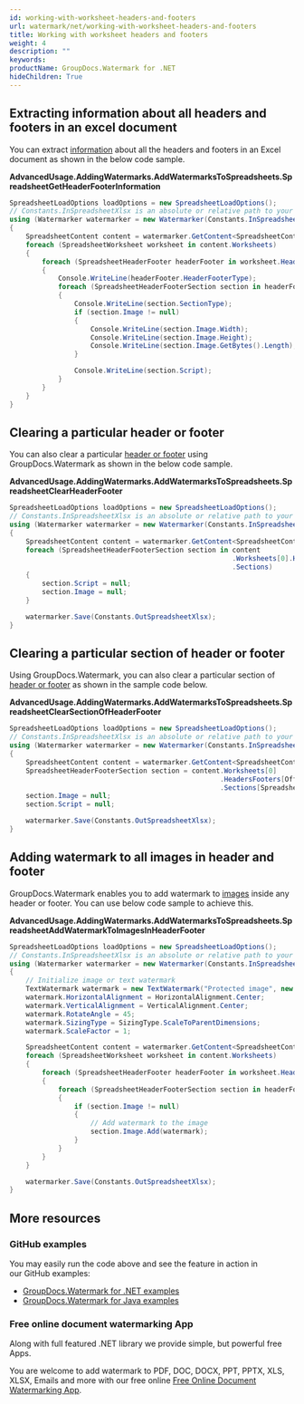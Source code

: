 ```yaml
---
id: working-with-worksheet-headers-and-footers
url: watermark/net/working-with-worksheet-headers-and-footers
title: Working with worksheet headers and footers
weight: 4
description: ""
keywords: 
productName: GroupDocs.Watermark for .NET
hideChildren: True
---
```

## Extracting information about all headers and footers in an excel document

You can extract [information](https://apireference.groupdocs.com/net/watermark/groupdocs.watermark.contents.spreadsheet/spreadsheetworksheet/properties/headersfooters) about all the headers and footers in an Excel document as shown in the below code sample.

**AdvancedUsage.AddingWatermarks.AddWatermarksToSpreadsheets.SpreadsheetGetHeaderFooterInformation**

```csharp
SpreadsheetLoadOptions loadOptions = new SpreadsheetLoadOptions();
// Constants.InSpreadsheetXlsx is an absolute or relative path to your document. Ex: @"C:\Docs\spreadsheet.xlsx"
using (Watermarker watermarker = new Watermarker(Constants.InSpreadsheetXlsx, loadOptions))
{
    SpreadsheetContent content = watermarker.GetContent<SpreadsheetContent>();
    foreach (SpreadsheetWorksheet worksheet in content.Worksheets)
    {
        foreach (SpreadsheetHeaderFooter headerFooter in worksheet.HeadersFooters)
        {
            Console.WriteLine(headerFooter.HeaderFooterType);
            foreach (SpreadsheetHeaderFooterSection section in headerFooter.Sections)
            {
                Console.WriteLine(section.SectionType);
                if (section.Image != null)
                {
                    Console.WriteLine(section.Image.Width);
                    Console.WriteLine(section.Image.Height);
                    Console.WriteLine(section.Image.GetBytes().Length);
                }

                Console.WriteLine(section.Script);
            }
        }
    }
}
```

## Clearing a particular header or footer

You can also clear a particular [header or footer](https://apireference.groupdocs.com/net/watermark/groupdocs.watermark.contents.spreadsheet/spreadsheetheaderfootersection) using GroupDocs.Watermark as shown in the below code sample.

**AdvancedUsage.AddingWatermarks.AddWatermarksToSpreadsheets.SpreadsheetClearHeaderFooter**

```csharp
SpreadsheetLoadOptions loadOptions = new SpreadsheetLoadOptions();
// Constants.InSpreadsheetXlsx is an absolute or relative path to your document. Ex: @"C:\Docs\spreadsheet.xlsx"
using (Watermarker watermarker = new Watermarker(Constants.InSpreadsheetXlsx, loadOptions))
{
    SpreadsheetContent content = watermarker.GetContent<SpreadsheetContent>();
    foreach (SpreadsheetHeaderFooterSection section in content
                                                       .Worksheets[0].HeadersFooters[OfficeHeaderFooterType.HeaderPrimary]
                                                       .Sections)
    {
        section.Script = null;
        section.Image = null;
    }

    watermarker.Save(Constants.OutSpreadsheetXlsx);
}
```

## Clearing a particular section of header or footer

Using GroupDocs.Watermark, you can also clear a particular section of [header or footer](https://apireference.groupdocs.com/net/watermark/groupdocs.watermark.contents.spreadsheet/spreadsheetheaderfootersection) as shown in the sample code below.

**AdvancedUsage.AddingWatermarks.AddWatermarksToSpreadsheets.SpreadsheetClearSectionOfHeaderFooter**

```csharp
SpreadsheetLoadOptions loadOptions = new SpreadsheetLoadOptions();
// Constants.InSpreadsheetXlsx is an absolute or relative path to your document. Ex: @"C:\Docs\spreadsheet.xlsx"
using (Watermarker watermarker = new Watermarker(Constants.InSpreadsheetXlsx, loadOptions))
{
    SpreadsheetContent content = watermarker.GetContent<SpreadsheetContent>();
    SpreadsheetHeaderFooterSection section = content.Worksheets[0]
                                                    .HeadersFooters[OfficeHeaderFooterType.HeaderEven]
                                                    .Sections[SpreadsheetHeaderFooterSectionType.Left];
    section.Image = null;
    section.Script = null;

    watermarker.Save(Constants.OutSpreadsheetXlsx);
}
```

## Adding watermark to all images in header and footer

GroupDocs.Watermark enables you to add watermark to [images](https://apireference.groupdocs.com/net/watermark/groupdocs.watermark.contents.spreadsheet/spreadsheetheaderfootersection/properties/image) inside any header or footer. You can use below code sample to achieve this.

**AdvancedUsage.AddingWatermarks.AddWatermarksToSpreadsheets.SpreadsheetAddWatermarkToImagesInHeaderFooter**

```csharp
SpreadsheetLoadOptions loadOptions = new SpreadsheetLoadOptions();
// Constants.InSpreadsheetXlsx is an absolute or relative path to your document. Ex: @"C:\Docs\spreadsheet.xlsx"
using (Watermarker watermarker = new Watermarker(Constants.InSpreadsheetXlsx, loadOptions))
{
    // Initialize image or text watermark
    TextWatermark watermark = new TextWatermark("Protected image", new Font("Arial", 8));
    watermark.HorizontalAlignment = HorizontalAlignment.Center;
    watermark.VerticalAlignment = VerticalAlignment.Center;
    watermark.RotateAngle = 45;
    watermark.SizingType = SizingType.ScaleToParentDimensions;
    watermark.ScaleFactor = 1;

    SpreadsheetContent content = watermarker.GetContent<SpreadsheetContent>();
    foreach (SpreadsheetWorksheet worksheet in content.Worksheets)
    {
        foreach (SpreadsheetHeaderFooter headerFooter in worksheet.HeadersFooters)
        {
            foreach (SpreadsheetHeaderFooterSection section in headerFooter.Sections)
            {
                if (section.Image != null)
                {
                    // Add watermark to the image
                    section.Image.Add(watermark);
                }
            }
        }
    }

    watermarker.Save(Constants.OutSpreadsheetXlsx);
}
```

## More resources

### GitHub examples

You may easily run the code above and see the feature in action in our GitHub examples:

* [GroupDocs.Watermark for .NET examples](https://github.com/groupdocs-watermark/GroupDocs.Watermark-for-.NET)
* [GroupDocs.Watermark for Java examples](https://github.com/groupdocs-watermark/GroupDocs.Watermark-for-Java)

### Free online document watermarking App

Along with full featured .NET library we provide simple, but powerful free Apps.

You are welcome to add watermark to PDF, DOC, DOCX, PPT, PPTX, XLS, XLSX, Emails and more with our free online [Free Online Document Watermarking App](https://products.groupdocs.app/watermark).

